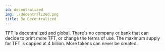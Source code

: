 ```yaml
---
id: decentralized
img: ./decentralized.png
title: Be Decentralized
---
```


TFT is decentralized and global. There's no company or bank that can decide to print more TFT, or change the terms of use. The maximum supply for TFT is capped at 4 billion. More tokens can never be created.
